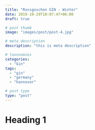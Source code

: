 ```yaml
---
title: "Rossgoschen GIN - Winter"
date: 2019-10-29T10:07:47+06:00
draft: true

# post thumb
image: "images/post/post-4.jpg"

# meta description
description: "this is meta description"

# taxonomies
categories: 
  - "Gin"
tags:
  - "gin"
  - "germany"
  - "hannover"

# post type
type: "post"
---
```


# Heading 1
